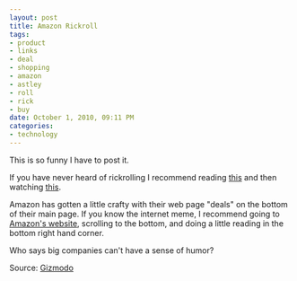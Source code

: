 ```yaml
--- 
layout: post
title: Amazon Rickroll
tags: 
- product
- links
- deal
- shopping
- amazon
- astley
- roll
- rick
- buy
date: October 1, 2010, 09:11 PM
categories: 
- technology
---
```

This is so funny I have to post it.

If you have never heard of rickrolling I recommend reading [this](http://en.wikipedia.org/wiki/Rickrolling) and then watching [this](http://www.amazon.com/).

Amazon has gotten a little crafty with their web page "deals" on the bottom of their main page. If you know the internet meme, I recommend going to [Amazon's website](http://www.amazon.com/), scrolling to the bottom, and doing a little reading in the bottom right hand corner.

Who says big companies can't have a sense of humor?

Source: [Gizmodo](http://gizmodo.com/5653346/not-even-amazon-will-spare-you-a-rickrolling)
